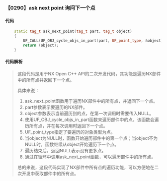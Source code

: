 ### 【0290】ask next point 询问下一个点

#### 代码

```cpp
    static tag_t ask_next_point(tag_t part, tag_t object)  
    {  
        UF_CALL(UF_OBJ_cycle_objs_in_part(part, UF_point_type, &object));  
        return (object);  
    }

```

#### 代码解析

> 这段代码是用于NX Open C++ API的二次开发代码，其功能是遍历NX部件中的所有点并返回下一个点。
>
> 具体来说：
>
> 1. ask_next_point函数用于遍历NX部件中的所有点，并返回下一个点。
> 2. part参数表示要遍历的NX部件。
> 3. object参数表示当前遍历到的点，在第一次调用时需要传入NULL。
> 4. 使用UF_OBJ_cycle_objs_in_part函数来遍历部件中的点。该函数会遍历所有点，并在每次调用时返回下一个点。
> 5. UF_point_type指定了要遍历的对象类型为点。
> 6. 当object为NULL时，函数开始遍历部件中的第一个点；当object不为NULL时，函数继续从object开始遍历下一个点。
> 7. 遍历结束后，返回NULL表示没有更多点。
> 8. 通过在循环中调用ask_next_point函数，可以遍历部件中的所有点。
>
> 总的来说，这段代码实现了NX部件中所有点的遍历功能，可以方便地在二次开发中获取部件中的所有点。
>
